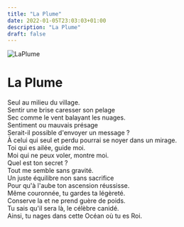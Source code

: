 ```yaml
---
title: "La Plume"
date: 2022-01-05T23:03:03+01:00
description: "La Plume"
draft: false
---
```


![LaPlume](https://i.ibb.co/PQhhR3h/Maier-BNF-Gravure-Atalante-Fugitive-16-mini.jpg "La Plume")

# La Plume

Seul au milieu du village.  
Sentir une brise caresser son pelage  
Sec comme le vent balayant les nuages.  
Sentiment ou mauvais présage  
Serait-il possible d'envoyer un message ?  
À celui qui seul et perdu pourrai se noyer dans un mirage.  
Toi qui es ailée, guide moi.  
Moi qui ne peux voler, montre moi.  
Quel est ton secret ?  
Tout me semble sans gravité.  
Un juste équilibre non sans sacrifice  
Pour qu'à l'aube ton ascension réussisse.  
Même couronnée, tu gardes ta légèreté.  
Conserve la et ne prend guère de poids.  
Tu sais qu'il sera là, le célèbre canidé.  
Ainsi, tu nages dans cette Océan où tu es Roi.  
